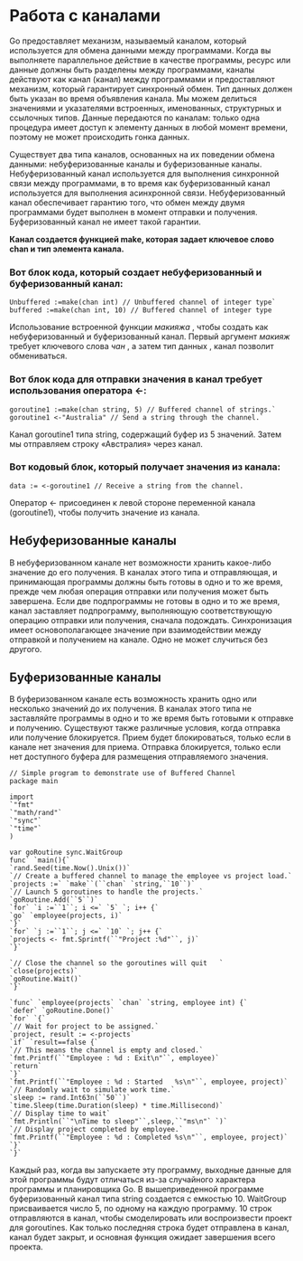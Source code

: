 # Работа с каналами

Go предоставляет механизм, называемый каналом, который используется для обмена данными между программами. Когда вы выполняете параллельное действие в качестве программы, ресурс или данные должны быть разделены между программами, каналы действуют как канал (канал) между программами и предоставляют механизм, который гарантирует синхронный обмен.
Тип данных должен быть указан во время объявления канала. Мы можем делиться значениями и указателями встроенных, именованных, структурных и ссылочных типов. Данные передаются по каналам: только одна процедура имеет доступ к элементу данных в любой момент времени, поэтому не может происходить гонка данных.

Существует два типа каналов, основанных на их поведении обмена данными: небуферизованные каналы и буферизованные каналы. Небуферизованный канал используется для выполнения синхронной связи между программами, в то время как буферизованный канал используется для выполнения асинхронной связи. Небуферизованный канал обеспечивает гарантию того, что обмен между двумя программами будет выполнен в момент отправки и получения. Буферизованный канал не имеет такой гарантии.

**Канал создается функцией make, которая задает ключевое слово chan и тип элемента канала.**

### Вот блок кода, который создает небуферизованный и буферизованный канал:

```
Unbuffered :=make(chan int) // Unbuffered channel of integer type`
buffered :=make(chan int, 10) // Buffered channel of integer type
```

Использование встроенной функции *макияжа* , чтобы создать как небуферизованный и буферизованный канал. Первый аргумент *макияж* требует ключевого слова *чан* , а затем тип данных , канал позволит обмениваться.

### Вот блок кода для отправки значения в канал требует использования оператора <\-:

```
goroutine1 :=make(chan string, 5) // Buffered channel of strings.`
goroutine1 <-"Australia" // Send a string through the channel.`
```
 

Канал goroutine1 типа string, содержащий буфер из 5 значений. Затем мы отправляем строку «Австралия» через канал.

### Вот кодовый блок, который получает значения из канала:
```
data := <-goroutine1 // Receive a string from the channel.
```

Оператор <\- присоединен к левой стороне переменной канала (goroutine1), чтобы получить значение из канала.

## Небуферизованные каналы

В небуферизованном канале нет возможности хранить какое\-либо значение до его получения. В каналах этого типа и отправляющая, и принимающая программы должны быть готовы в одно и то же время, прежде чем любая операция отправки или получения может быть завершена. Если две подпрограммы не готовы в одно и то же время, канал заставляет подпрограмму, выполняющую соответствующую операцию отправки или получения, сначала подождать. Синхронизация имеет основополагающее значение при взаимодействии между отправкой и получением на канале. Одно не может случиться без другого.

## Буферизованные каналы

В буферизованном канале есть возможность хранить одно или несколько значений до их получения. В каналах этого типа не заставляйте программы в одно и то же время быть готовыми к отправке и получению. Существуют также различные условия, когда отправка или получение блокируется. Прием будет блокироваться, только если в канале нет значения для приема. Отправка блокируется, только если нет доступного буфера для размещения отправляемого значения.

```
// Simple program to demonstrate use of Buffered Channel
package main

import
`"fmt"
`"math/rand"`
`"sync"`
`"time"`
)

var goRoutine sync.WaitGroup
func` `main(){`
`rand.Seed(time.Now().Unix())`
`// Create a buffered channel to manage the employee vs project load.`
`projects :=` `make``(``chan` `string,``10``)`
`// Launch 5 goroutines to handle the projects.`
`goRoutine.Add(``5``)`
`for` `i :=``1``; i <=` `5` `; i++ {`
`go` `employee(projects, i)`
`}`
`for` `j :=``1``; j <=` `10` `; j++ {`
`projects <- fmt.Sprintf(``"Project :%d"``, j)`
`}`

`// Close the channel so the goroutines will quit   `
`close(projects)`
`goRoutine.Wait()`
`}`

`func` `employee(projects` `chan` `string, employee int) {`
`defer` `goRoutine.Done()`
`for` `{`
`// Wait for project to be assigned.`
`project, result := <-projects`
`if` `result==false {`
`// This means the channel is empty and closed.`
`fmt.Printf(``"Employee : %d : Exit\n"``, employee)`
`return`
`}`
`fmt.Printf(``"Employee : %d : Started   %s\n"``, employee, project)`
`// Randomly wait to simulate work time.`
`sleep := rand.Int63n(``50``)`
`time.Sleep(time.Duration(sleep) * time.Millisecond)`
`// Display time to wait`
`fmt.Println(``"\nTime to sleep"``,sleep,``"ms\n"` `)`
`// Display project completed by employee.`
`fmt.Printf(``"Employee : %d : Completed %s\n"``, employee, project)`
`}`
`}`
```

Каждый раз, когда вы запускаете эту программу, выходные данные для этой программы будут отличаться из\-за случайного характера программы и планировщика Go.
В вышеприведенной программе буферизованный канал типа string создается с емкостью 10. WaitGroup присваивается число 5, по одному на каждую программу. 10 строк отправляются в канал, чтобы смоделировать или воспроизвести проект для goroutines. Как только последняя строка будет отправлена ​​в канал, канал будет закрыт, и основная функция ожидает завершения всего проекта.

